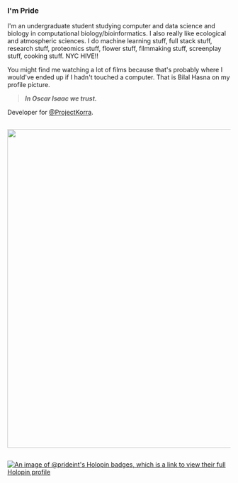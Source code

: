 ### I'm Pride

I'm an undergraduate student studying computer and data science and biology in computational biology/bioinformatics. I also really like ecological and atmospheric sciences. I do machine learning stuff, full stack stuff, research stuff, proteomics stuff, flower stuff, filmmaking stuff, screenplay stuff, cooking stuff. NYC HIVE!!

You might find me watching a lot of films because that's probably where I would've ended up if I hadn't touched a computer. That is Bilal Hasna on my profile picture. 
> ***In Oscar Isaac we trust.***

Developer for [@ProjectKorra](https://github.com/ProjectKorra).

##

<p align="center">
  <img src="https://giffiles.alphacoders.com/221/221681.gif" width="720"/>
</p>

##

[![An image of @prideint's Holopin badges, which is a link to view their full Holopin profile](https://holopin.me/prideint)](https://holopin.io/@prideint)
